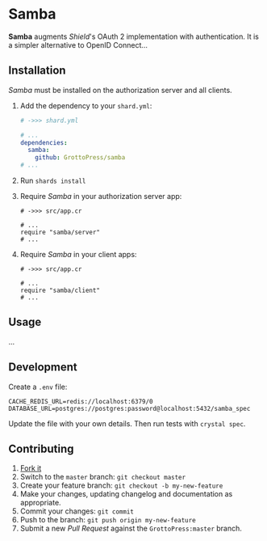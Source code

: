 # Samba

**Samba** augments *Shield*'s OAuth 2 implementation with authentication. It is a simpler alternative to OpenID Connect...

<!-- TODO: -->

## Installation

*Samba* must be installed on the authorization server and all clients.

1. Add the dependency to your `shard.yml`:

   ```yaml
   # ->>> shard.yml

   # ...
   dependencies:
     samba:
       github: GrottoPress/samba
   # ...
   ```

1. Run `shards install`

1. Require *Samba* in your authorization server app:

   ```crystal
   # ->>> src/app.cr

   # ...
   require "samba/server"
   # ...
   ```

1. Require *Samba* in your client apps:

   ```crystal
   # ->>> src/app.cr

   # ...
   require "samba/client"
   # ...
   ```

## Usage

...<!-- TODO: Write usage instructions here -->

## Development

Create a `.env` file:

```env
CACHE_REDIS_URL=redis://localhost:6379/0
DATABASE_URL=postgres://postgres:password@localhost:5432/samba_spec
```

Update the file with your own details. Then run tests with `crystal spec`.

## Contributing

1. [Fork it](https://github.com/GrottoPress/samba/fork)
1. Switch to the `master` branch: `git checkout master`
1. Create your feature branch: `git checkout -b my-new-feature`
1. Make your changes, updating changelog and documentation as appropriate.
1. Commit your changes: `git commit`
1. Push to the branch: `git push origin my-new-feature`
1. Submit a new *Pull Request* against the `GrottoPress:master` branch.
